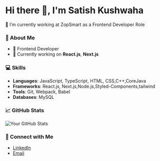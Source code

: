 # Hi there 👋, I'm Satish Kushwaha

🔭 I’m currently working at ZopSmart as a Frontend Developer Role

### 🚀 About Me
- 💼 Frontend Developer
- 🌱 Currently working on **React.js**, **Next.js**


### 💻 Skills
- **Languages**: JavaScript, TypeScript, HTML, CSS,C++,CoreJava
- **Frameworks**: React.js, Next.js,Node.js,Styled-Components,tailwind
- **Tools**: Git, Webpack, Babel
- **Databases**: MySQL

### 📈 GitHub Stats
![Your GitHub Stats](https://github-readme-stats.vercel.app/api?username=Satish5815&show_icons=true&hide=issues)



### 🔗 Connect with Me
- [LinkedIn](https://www.linkedin.com/in/satish-kushawaha-38245a206/)
- [Email](mailto:satishkushawaha89@gmail.com)

